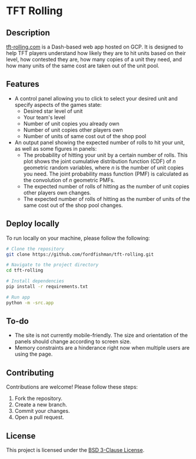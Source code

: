# TFT Rolling

## Description
[tft-rolling.com](http://tft-rolling.com) is a Dash-based web app hosted on GCP. It is designed to help TFT players understand how likely 
they are to hit units based on their level, how contested they are, how many copies of a unit they need, and how many units of the
same cost are taken out of the unit pool. 

## Features
- A control panel allowing you to click to select your desired unit and specify aspects of the games state:
  - Desired star level of unit
  - Your team's level
  - Number of unit copies you already own
  - Number of unit copies other players own
  - Number of units of same cost out of the shop pool
- An output panel showing the expected number of rolls to hit your unit, as well as some figures in panels:
  - The probability of hitting your unit by a certain number of rolls. This plot shows the joint cumulative distribution function (CDF)
    of *n* geometric random variables, where *n* is the number of unit copies you need. The joint probability mass function (PMF) is
    calculated as the convolution of *n* geometric PMFs.
  - The expected number of rolls of hitting as the number of unit copies other players own changes.
  - The expected number of rolls of hitting as the number of units of the same cost out of the shop pool changes. 

## Deploy locally

To run locally on your machine, please follow the following:

```bash
# Clone the repository
git clone https://github.com/fordfishman/tft-rolling.git

# Navigate to the project directory
cd tft-rolling

# Install dependencies
pip install -r requirements.txt

# Run app
python -m -src.app
```

## To-do
- The site is not currently mobile-friendly. The size and orientation of the panels should change according to screen size.
- Memory constraints are a hinderance right now when multiple users are using the page.


## Contributing
Contributions are welcome! Please follow these steps:
1. Fork the repository.
2. Create a new branch.
3. Commit your changes.
4. Open a pull request.

## License
This project is licensed under the [BSD 3-Clause License](LICENSE).
